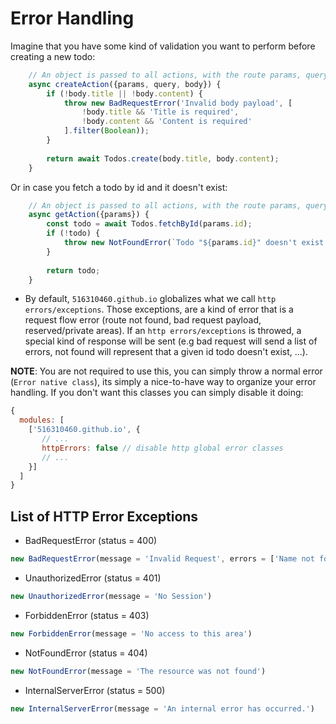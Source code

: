 # Error Handling #

Imagine that you have some kind of validation you want to perform before creating a new todo:
```js
    // An object is passed to all actions, with the route params, query string and body.
    async createAction({params, query, body}) {
        if (!body.title || !body.content) {
            throw new BadRequestError('Invalid body payload', [
                !body.title && 'Title is required',
                !body.content && 'Content is required'
            ].filter(Boolean));    
        }
        
        return await Todos.create(body.title, body.content);
    }
```

Or in case you fetch a todo by id and it doesn't exist:
```js
    // An object is passed to all actions, with the route params, query string and body.
    async getAction({params}) {
        const todo = await Todos.fetchById(params.id);
        if (!todo) {
            throw new NotFoundError(`Todo "${params.id}" doesn't exist.`)
        }
                
        return todo;
    }
```

- By default, ```516310460.github.io``` globalizes what we call ```http errors/exceptions```. Those exceptions,
are a kind of error that is a request flow error (route not found, bad request payload, reserved/private areas).
If an ```http errors/exceptions``` is throwed, a special kind of response will be sent 
(e.g bad request will send a list of errors, not found will represent that a given id todo doesn't exist, ...).

**NOTE**: You are not required to use this, you can simply throw a normal error (```Error native class```), its simply a
nice-to-have way to organize your error handling. If you don't want this classes you can simply disable it doing:
```js
{
  modules: [
    ['516310460.github.io', {
       // ...
       httpErrors: false // disable http global error classes
       // ...
    }]
  ]
}
```

## List of HTTP Error Exceptions ##
- BadRequestError (status = 400)
```js
new BadRequestError(message = 'Invalid Request', errors = ['Name not found'])
```
- UnauthorizedError (status = 401)
```js
new UnauthorizedError(message = 'No Session')
```
- ForbiddenError (status = 403)
```js
new ForbiddenError(message = 'No access to this area')
```
- NotFoundError (status = 404)
```js
new NotFoundError(message = 'The resource was not found')
```
- InternalServerError (status = 500)
```js
new InternalServerError(message = 'An internal error has occurred.')
```
